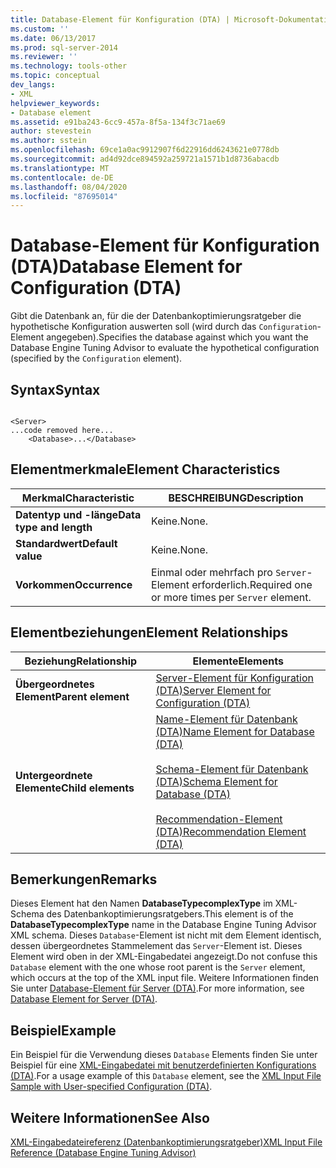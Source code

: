```yaml
---
title: Database-Element für Konfiguration (DTA) | Microsoft-Dokumentation
ms.custom: ''
ms.date: 06/13/2017
ms.prod: sql-server-2014
ms.reviewer: ''
ms.technology: tools-other
ms.topic: conceptual
dev_langs:
- XML
helpviewer_keywords:
- Database element
ms.assetid: e91ba243-6cc9-457a-8f5a-134f3c71ae69
author: stevestein
ms.author: sstein
ms.openlocfilehash: 69ce1a0ac9912907f6d22916dd6243621e0778db
ms.sourcegitcommit: ad4d92dce894592a259721a1571b1d8736abacdb
ms.translationtype: MT
ms.contentlocale: de-DE
ms.lasthandoff: 08/04/2020
ms.locfileid: "87695014"
---
```

# <a name="database-element-for-configuration-dta"></a><span data-ttu-id="709d0-102">Database-Element für Konfiguration (DTA)</span><span class="sxs-lookup"><span data-stu-id="709d0-102">Database Element for Configuration (DTA)</span></span>
  <span data-ttu-id="709d0-103">Gibt die Datenbank an, für die der Datenbankoptimierungsratgeber die hypothetische Konfiguration auswerten soll (wird durch das `Configuration`-Element angegeben).</span><span class="sxs-lookup"><span data-stu-id="709d0-103">Specifies the database against which you want the Database Engine Tuning Advisor to evaluate the hypothetical configuration (specified by the `Configuration` element).</span></span>  
  
## <a name="syntax"></a><span data-ttu-id="709d0-104">Syntax</span><span class="sxs-lookup"><span data-stu-id="709d0-104">Syntax</span></span>  
  
```  
  
<Server>  
...code removed here...  
    <Database>...</Database>  
```  
  
## <a name="element-characteristics"></a><span data-ttu-id="709d0-105">Elementmerkmale</span><span class="sxs-lookup"><span data-stu-id="709d0-105">Element Characteristics</span></span>  
  
|<span data-ttu-id="709d0-106">Merkmal</span><span class="sxs-lookup"><span data-stu-id="709d0-106">Characteristic</span></span>|<span data-ttu-id="709d0-107">BESCHREIBUNG</span><span class="sxs-lookup"><span data-stu-id="709d0-107">Description</span></span>|  
|--------------------|-----------------|  
|<span data-ttu-id="709d0-108">**Datentyp und -länge**</span><span class="sxs-lookup"><span data-stu-id="709d0-108">**Data type and length**</span></span>|<span data-ttu-id="709d0-109">Keine.</span><span class="sxs-lookup"><span data-stu-id="709d0-109">None.</span></span>|  
|<span data-ttu-id="709d0-110">**Standardwert**</span><span class="sxs-lookup"><span data-stu-id="709d0-110">**Default value**</span></span>|<span data-ttu-id="709d0-111">Keine.</span><span class="sxs-lookup"><span data-stu-id="709d0-111">None.</span></span>|  
|<span data-ttu-id="709d0-112">**Vorkommen**</span><span class="sxs-lookup"><span data-stu-id="709d0-112">**Occurrence**</span></span>|<span data-ttu-id="709d0-113">Einmal oder mehrfach pro `Server`-Element erforderlich.</span><span class="sxs-lookup"><span data-stu-id="709d0-113">Required one or more times per `Server` element.</span></span>|  
  
## <a name="element-relationships"></a><span data-ttu-id="709d0-114">Elementbeziehungen</span><span class="sxs-lookup"><span data-stu-id="709d0-114">Element Relationships</span></span>  
  
|<span data-ttu-id="709d0-115">Beziehung</span><span class="sxs-lookup"><span data-stu-id="709d0-115">Relationship</span></span>|<span data-ttu-id="709d0-116">Elemente</span><span class="sxs-lookup"><span data-stu-id="709d0-116">Elements</span></span>|  
|------------------|--------------|  
|<span data-ttu-id="709d0-117">**Übergeordnetes Element**</span><span class="sxs-lookup"><span data-stu-id="709d0-117">**Parent element**</span></span>|[<span data-ttu-id="709d0-118">Server-Element für Konfiguration &#40;DTA&#41;</span><span class="sxs-lookup"><span data-stu-id="709d0-118">Server Element for Configuration &#40;DTA&#41;</span></span>](server-element-for-configuration-dta.md)|  
|<span data-ttu-id="709d0-119">**Untergeordnete Elemente**</span><span class="sxs-lookup"><span data-stu-id="709d0-119">**Child elements**</span></span>|[<span data-ttu-id="709d0-120">Name-Element für Datenbank &#40;DTA&#41;</span><span class="sxs-lookup"><span data-stu-id="709d0-120">Name Element for Database &#40;DTA&#41;</span></span>](name-element-for-database-dta.md)<br /><br /> [<span data-ttu-id="709d0-121">Schema-Element für Datenbank &#40;DTA&#41;</span><span class="sxs-lookup"><span data-stu-id="709d0-121">Schema Element for Database &#40;DTA&#41;</span></span>](schema-element-for-database-dta.md)<br /><br /> [<span data-ttu-id="709d0-122">Recommendation-Element &#40;DTA&#41;</span><span class="sxs-lookup"><span data-stu-id="709d0-122">Recommendation Element &#40;DTA&#41;</span></span>](recommendation-element-dta.md)|  
  
## <a name="remarks"></a><span data-ttu-id="709d0-123">Bemerkungen</span><span class="sxs-lookup"><span data-stu-id="709d0-123">Remarks</span></span>  
 <span data-ttu-id="709d0-124">Dieses Element hat den Namen **DatabaseTypecomplexType** im XML-Schema des Datenbankoptimierungsratgebers.</span><span class="sxs-lookup"><span data-stu-id="709d0-124">This element is of the **DatabaseTypecomplexType** name in the Database Engine Tuning Advisor XML schema.</span></span> <span data-ttu-id="709d0-125">Dieses `Database`-Element ist nicht mit dem Element identisch, dessen übergeordnetes Stammelement das `Server`-Element ist. Dieses Element wird oben in der XML-Eingabedatei angezeigt.</span><span class="sxs-lookup"><span data-stu-id="709d0-125">Do not confuse this `Database` element with the one whose root parent is the `Server` element, which occurs at the top of the XML input file.</span></span> <span data-ttu-id="709d0-126">Weitere Informationen finden Sie unter [Database-Element für Server &#40;DTA&#41;](database-element-for-server-dta.md).</span><span class="sxs-lookup"><span data-stu-id="709d0-126">For more information, see [Database Element for Server &#40;DTA&#41;](database-element-for-server-dta.md).</span></span>  
  
## <a name="example"></a><span data-ttu-id="709d0-127">Beispiel</span><span class="sxs-lookup"><span data-stu-id="709d0-127">Example</span></span>  
 <span data-ttu-id="709d0-128">Ein Beispiel für die Verwendung dieses `Database` Elements finden Sie unter Beispiel für eine [XML-Eingabedatei mit benutzerdefinierten Konfigurations &#40;DTA&#41;](xml-input-file-sample-with-user-specified-configuration-dta.md).</span><span class="sxs-lookup"><span data-stu-id="709d0-128">For a usage example of this `Database` element, see the [XML Input File Sample with User-specified Configuration &#40;DTA&#41;](xml-input-file-sample-with-user-specified-configuration-dta.md).</span></span>  
  
## <a name="see-also"></a><span data-ttu-id="709d0-129">Weitere Informationen</span><span class="sxs-lookup"><span data-stu-id="709d0-129">See Also</span></span>  
 [<span data-ttu-id="709d0-130">XML-Eingabedateireferenz &#40;Datenbankoptimierungsratgeber&#41;</span><span class="sxs-lookup"><span data-stu-id="709d0-130">XML Input File Reference &#40;Database Engine Tuning Advisor&#41;</span></span>](xml-input-file-reference-database-engine-tuning-advisor.md)  
  
  
